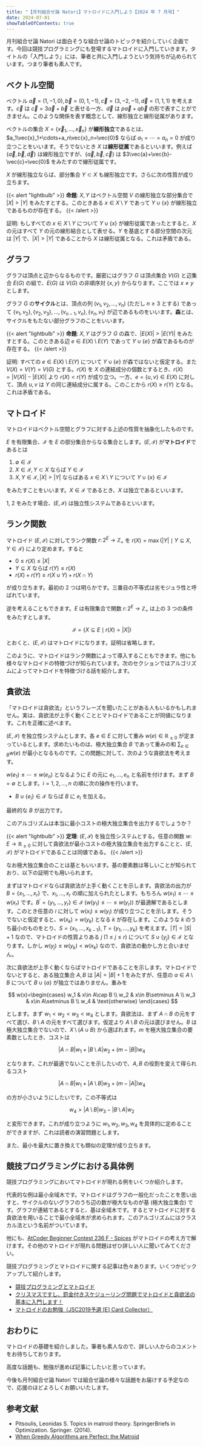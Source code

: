 ```yaml
---
title: "【月刊組合せ論 Natori】マトロイドに入門しよう【2024 年 7 月号】"
date: 2024-07-01
showTableOfContents: true
---
```


月刊組合せ論 Natori は面白そうな組合せ論のトピックを紹介していく企画です。今回は競技プログラミングにも登場するマトロイドに入門していきます。タイトルの「入門しよう」には、筆者と共に入門しようという気持ちが込められています。つまり筆者も素人です。

## ベクトル空間

ベクトル $\vec{a}=(1,-1,0), \vec{b}=(0,1,-1),\vec{c}=(3,-2,-1),\vec{d}=(1,1,1)$ を考えます。$\vec{c}$ は $\vec{c}=3\vec{a}+\vec{b}$ と表せる一方、$\vec{d}$ は $p\vec{a}+q\vec{b}$ の形で表すことができません。このような関係を表す概念として、線形独立と線形従属があります。

ベクトルの集合 $X=\{\vec{x}_1,\ldots,\vec{x}_n\}$ が**線形独立**であるとは、$a_1\vec{x}_1+\cdots+a_n\vec{x}_n=\vec{0}$ ならば $a_1=\cdots=a_n=0$ が成り立つことをいいます。そうでないとき $X$ は**線形従属**であるといいます。例えば $\{\vec{a},\vec{b},\vec{d}\}$ は線形独立ですが、$\{\vec{a},\vec{b},\vec{c}\}$ は $3\vec{a}+\vec{b}-\vec{c}=\vec{0}$ をみたすので線形従属です。

$X$ が線形独立ならば、部分集合 $Y\subset X$ も線形独立です。さらに次の性質が成り立ちます。

{{< alert "lightbulb" >}}
**命題**: $X,Y$ はベクトル空間 $V$ の線形独立な部分集合で $|X|>|Y|$ をみたすとする。このときある $x\in X\setminus Y$ であって $Y\cup\{x\}$ が線形独立であるものが存在する。
{{< /alert >}}

証明: もしすべての $x\in X\setminus Y$ について $Y\cup\{x\}$ が線形従属であったとすると、$X$ の元はすべて $Y$ の元の線形結合として表せる。$Y$ を基底とする部分空間の次元は $|Y|$ で、$|X|>|Y|$ であることから $X$ は線形従属となる。これは矛盾である。

## グラフ

グラフは頂点と辺からなるものです。厳密にはグラフ $G$ は頂点集合 $V(G)$ と辺集合 $E(G)$ の組で、$E(G)$ は $V(G)$ の非順序対 $\{x,y\}$ からなります。ここでは $x\ne y$ とします。

グラフ $G$ の**サイクル**とは、頂点の列 $(v_1,v_2,\ldots,v_n)$ (ただし $n\ge 3$ とする) であって $\{v_1,v_2\},\{v_2,v_3\},\ldots,\{v_{n-1},v_n\},\{v_n,v_1\}$ が辺であるものをいいます。**森**とは、サイクルをもたない部分グラフのことをいいます。

{{< alert "lightbulb" >}}
**命題**: $X,Y$ はグラフ $G$ の森で、$|E(X)|>|E(Y)|$ をみたすとする。このときある辺 $e\in E(X)\setminus E(Y)$ であって $Y\cup\{e\}$ が森であるものが存在する。
{{< /alert >}}

証明: すべての $e\in E(X)\setminus E(Y)$ について $Y\cup\{e\}$ が森ではないと仮定する。また $V(X)=V(Y)=V(G)$ とする。$r(X)$ を $X$ の連結成分の個数とするとき、$r(X)=|V(X)|-|E(X)|$ より $r(X)<r(Y)$ が成り立つ。一方、$e=\{u,v\}\in E(X)$ に対して、頂点 $u,v$ は $Y$ の同じ連結成分に属する。このことから $r(X)\ge r(Y)$ となる。これは矛盾である。

## マトロイド

マトロイドはベクトル空間とグラフに対する上述の性質を抽象化したものです。

$E$ を有限集合、$\mathcal{I}$ を $E$ の部分集合からなる集合とします。$(E,\mathcal{I})$ が**マトロイド**であるとは

1. $\emptyset\in \mathcal{I}$
2. $X\in \mathcal{I}, Y\subset X$ ならば $Y\in \mathcal{I}$
3. $X,Y\in \mathcal{I}, |X|>|Y|$ ならばある $x\in X\setminus Y$ について $Y\cup\{x\}\in \mathcal{I}$

をみたすことをいいます。$X\in \mathcal{I}$ であるとき、$X$ は独立であるといいます。

1, 2 をみたす場合、$(E,\mathcal{I})$ は独立性システムであるといいます。

## ランク関数

マトロイド $(E,\mathcal{I})$ に対してランク関数 $r\colon 2^E\to \mathbb{Z}_+$ を $r(X)=\max\{|Y| \mid Y\subseteq X, Y\in \mathcal{I}\}$ により定めます。すると

- $0\le r(X)\le |X|$
- $Y\subseteq X$ ならば $r(Y)\le r(X)$
- $r(X)+r(Y)\ge r(X\cup Y)+r(X\cap Y)$

が成り立ちます。最初の 2 つは明らかです。三番目の不等式は劣モジュラ性と呼ばれています。

逆を考えることもできます。$E$ は有限集合で関数 $r\colon 2^E\to \mathbb{Z}_+$ は上の 3 つの条件をみたすとします。

$$
\mathcal{I}=\{X\subseteq E\mid r(X)=|X|\}
$$

とおくと、$(E,\mathcal{I})$ はマトロイドになります。証明は省略します。

このように、マトロイドはランク関数によって導入することもできます。他にも様々なマトロイドの特徴づけが知られています。次のセクションではアルゴリズムによってマトロイドを特徴づける話を紹介します。

## 貪欲法

「マトロイドは貪欲法」というフレーズを聞いたことがある人もいるかもしれません。実は、貪欲法が上手く動くこととマトロイドであることが同値になります。これを正確に述べます。

$(E,\mathcal{I})$ を独立性システムとします。各 $e \in E$ に対して重み $w(e)\in\mathbb{R} _ {\ge 0}$ が定まっているとします。求めたいものは、極大独立集合 $B$ であって重みの和 $\sum_{e\in B}w(e)$ が最小となるものです。この問題に対して、次のような貪欲法を考えます。

$w(e_1)\le\cdots\le w(e_n)$ となるように $E$ の元に $e_1,\ldots,e_n$ と名前を付けます。まず $B=\emptyset$ とします。$i=1,2,\ldots,n$ の順に次の操作を行います。

- $B\cup\{e_i\}\in\mathcal{I}$ ならば $B$ に $e_i$ を加える。

最終的な $B$ が出力です。

このアルゴリズムは本当に最小コストの極大独立集合を出力するでしょうか？

{{< alert "lightbulb" >}}
**定理**: $(E,\mathcal{I})$ を独立性システムとする。任意の関数 $w\colon E\to\mathbb{R} _ {\ge 0}$ に対して貪欲法が最小コストの極大独立集合を出力することと、$(E,\mathcal{I})$ がマトロイドであることは同値である。
{{< /alert >}}

なお極大独立集合のことは基ともいいます。基の要素数は等しいことが知られており、以下の証明でも用いられます。

まずはマトロイドならば貪欲法が上手く動くことを示します。貪欲法の出力が $B=\{x_1,\ldots,x_r\}$ で、$x_1,\ldots,x_r$ の順に加えられたとします。もちろん $w(x_1)\le\cdots\le w(x_r)$ です。$B^{\prime}=\{y_1,\ldots,y_r\}\in\mathcal{I}$ ($w(y_1)\le\cdots\le w(y_r)$) が最適解であるとします。このとき任意の $i$ に対して $w(x_i)\le w(y_i)$ が成り立つことを示します。そうでないと仮定すると、$w(x_k)>w(y_k)$ となる $k$ が存在します。このような $k$ のうち最小のものをとり、$S=\{x_1,\ldots,x_{k-1}\}, T=\{y_1,\ldots,y_k\}$ を考えます。$|T|=|S|+1$ なので、マトロイドの性質よりある $j \ (1\le j\le r)$ について $S\cup\{y_j\}\in\mathcal{I}$ となります。しかし $w(y_j)\le w(y_k)<w(x_k)$ なので、貪欲法の動かし方と合いません。

次に貪欲法が上手く動くならばマトロイドであることを示します。マトロイドでないとすると、ある独立集合 $A,B$ は $|A|=|B|+1$ をみたすが、任意の $a\in A\setminus B$ について $B\cup\{a\}$ が独立ではありません。重みを

$$
w(x)=\begin{cases}
w_1 & x\in A\cap B \\
w_2 & x\in B\setminus A \\
w_3 & x\in A\setminus B \\
w_4 & \text{otherwise}
\end{cases}
$$

とします。まず $w_1<w_2<w_3<w_4$ とします。貪欲法は、まず $A\cap B$ の元をすべて選び、$B\setminus A$ の元をすべて選びます。仮定より $A\setminus B$ の元は選びません。$B$ は極大独立集合でないので、$X\setminus (A\cup B)$ から選ばれます。$m$ を極大独立集合の要素数としたとき、コストは

$$
|A\cap B|w_1+|B\setminus A|w_2+(m-|B|)w_4
$$

となります。これが最適でないことを示したいので、$A,B$ の役割を変えて得られるコスト

$$
|A\cap B|w_1+|A\setminus B|w_3+(m-|A|)w_4
$$

の方が小さいようにしたいです。この不等式は

$$
w_4>|A\setminus B|w_3-|B\setminus A|w_2
$$

と変形できます。これが成り立つように $w_1,w_2,w_3,w_4$ を具体的に定めることができますが、これは読者の演習問題とします。

また、最小を最大に置き換えても類似の定理が成り立ちます。

## 競技プログラミングにおける具体例

競技プログラミングにおいてマトロイドが現れる例をいくつか紹介します。

代表的な例は最小全域木です。マトロイドはグラフの一般化だったことを思い出すと、サイクルのないグラフのうち辺の数が極大なものが基 (極大独立集合) です。グラフが連結であるとすると、基は全域木です。するとマトロイドに対する貪欲法を用いることで最小全域木が求められます。このアルゴリズムにはクラスカル法という名前がついています。

他にも、[AtCoder Beginner Contest 236 F - Spices](https://atcoder.jp/contests/abc236/tasks/abc236_f) がマトロイドの考え方で解けます。その他のマトロイドが現れる問題はぜひ詳しい人に聞いてみてください。

競技プログラミングとマトロイドに関する記事は色々あります。いくつかピックアップして紹介します。

- [競技プログラミングとマトロイド](https://speakerdeck.com/seekworser/jing-ji-puroguramingutomatoroido)
- [クリスマスですし、罰金付きスケジューリング問題でマトロイドと貪欲法の基本に入門します！](https://qiita.com/ngtkana/items/ec9319619c41b1a77572)
- [マトロイドのお勉強（JSC2019予選 [E] Card Collector）](https://maspypy.com/atcoder-jsc2019%e4%ba%88%e9%81%b8-e-card-collector-%ef%bc%88%e3%83%9e%e3%83%88%e3%83%ad%e3%82%a4%e3%83%89%ef%bc%89)

## おわりに

マトロイドの基礎を紹介しました。筆者も素人なので、詳しい人からのコメントをお待ちしております。

高度な話題も、勉強が進めば記事にしたいと思っています。

今後も月刊組合せ論 Natori では組合せ論の様々な話題をお届けする予定なので、応援のほどよろしくお願いいたします。

## 参考文献

- Pitsoulis, Leonidas S. Topics in matroid theory. SpringerBriefs in Optimization. Springer. (2014).
- [When Greedy Algorithms are Perfect: the Matroid](https://www.jeremykun.com/2014/08/26/when-greedy-algorithms-are-perfect-the-matroid/)
